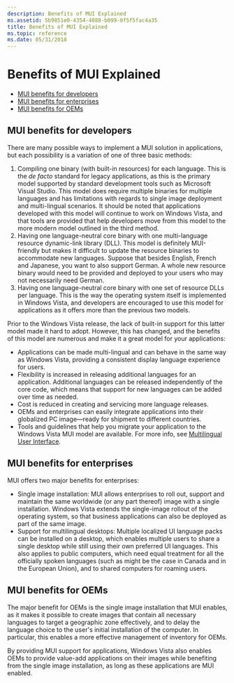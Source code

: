 ```yaml
---
description: Benefits of MUI Explained
ms.assetid: 5b9851e0-4354-4088-b099-0f5f5fac4a35
title: Benefits of MUI Explained
ms.topic: reference
ms.date: 05/31/2018
---
```


# Benefits of MUI Explained

-   [MUI benefits for developers](#mui-benefits-for-developers)
-   [MUI benefits for enterprises](#mui-benefits-for-enterprises)
-   [MUI benefits for OEMs](#mui-benefits-for-oems)

## MUI benefits for developers

There are many possible ways to implement a MUI solution in applications, but each possibility is a variation of one of three basic methods:

1.  Compiling one binary (with built-in resources) for each language. This is the *de facto* standard for legacy applications, as this is the primary model supported by standard development tools such as Microsoft Visual Studio. This model does require multiple binaries for multiple languages and has limitations with regards to single image deployment and multi-lingual scenarios. It should be noted that applications developed with this model will continue to work on Windows Vista, and that tools are provided that help developers move from this model to the more modern model outlined in the third method.
2.  Having one language-neutral core binary with one multi-language resource dynamic-link library (DLL). This model is definitely MUI-friendly but makes it difficult to update the resource binaries to accommodate new languages. Suppose that besides English, French and Japanese, you want to also support German. A whole new resource binary would need to be provided and deployed to your users who may not necessarily need German.
3.  Having one language-neutral core binary with one set of resource DLLs per language. This is the way the operating system itself is implemented in Windows Vista, and developers are encouraged to use this model for applications as it offers more than the previous two models.

Prior to the Windows Vista release, the lack of built-in support for this latter model made it hard to adopt. However, this has changed, and the benefits of this model are numerous and make it a great model for your applications:

-   Applications can be made multi-lingual and can behave in the same way as Windows Vista, providing a consistent display language experience for users.
-   Flexibility is increased in releasing additional languages for an application. Additional languages can be released independently of the core code, which means that support for new languages can be added over time as needed.
-   Cost is reduced in creating and servicing more language releases.
-   OEMs and enterprises can easily integrate applications into their globalized PC image—ready for shipment to different countries.
-   Tools and guidelines that help you migrate your application to the Windows Vista MUI model are available. For more info, see [Multilingual User Interface](multilingual-user-interface.md).

## MUI benefits for enterprises

MUI offers two major benefits for enterprises:

-   Single image installation: MUI allows enterprises to roll out, support and maintain the same worldwide (or any part thereof) image with a single installation. Windows Vista extends the single-image rollout of the operating system, so that business applications can also be deployed as part of the same image.
-   Support for multilingual desktops: Multiple localized UI language packs can be installed on a desktop, which enables multiple users to share a single desktop while still using their own preferred UI languages. This also applies to public computers, which need equal treatment for all the officially spoken languages (such as might be the case in Canada and in the European Union), and to shared computers for roaming users.

## MUI benefits for OEMs

The major benefit for OEMs is the single image installation that MUI enables, as it makes it possible to create images that contain all necessary languages to target a geographic zone effectively, and to delay the language choice to the user's initial installation of the computer. In particular, this enables a more effective management of inventory for OEMs.

By providing MUI support for applications, Windows Vista also enables OEMs to provide value-add applications on their images while benefiting from the single image installation, as long as these applications are MUI enabled.

 

 



